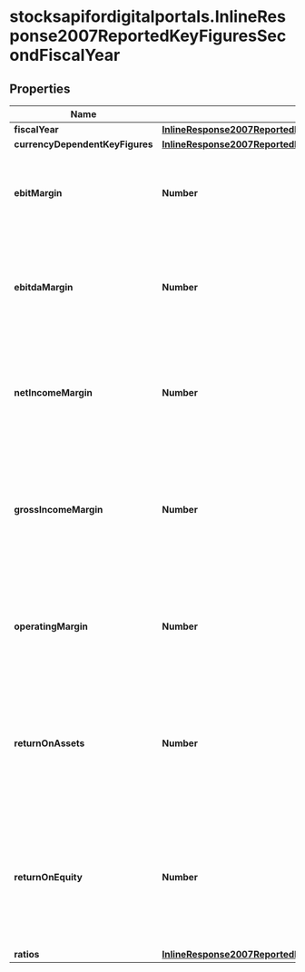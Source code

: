 # stocksapifordigitalportals.InlineResponse2007ReportedKeyFiguresSecondFiscalYear

## Properties

Name | Type | Description | Notes
------------ | ------------- | ------------- | -------------
**fiscalYear** | [**InlineResponse2007ReportedKeyFiguresFirstFiscalYearFiscalYear**](InlineResponse2007ReportedKeyFiguresFirstFiscalYearFiscalYear.md) |  | [optional] 
**currencyDependentKeyFigures** | [**InlineResponse2007ReportedKeyFiguresFirstFiscalYearCurrencyDependentKeyFigures**](InlineResponse2007ReportedKeyFiguresFirstFiscalYearCurrencyDependentKeyFigures.md) |  | [optional] 
**ebitMargin** | **Number** | EBIT margin, which is the ratio of the EBIT, divided by the total sales revenue. | [optional] 
**ebitdaMargin** | **Number** | EBITDA margin, which is the ratio of the EBITDA, divided by the total sales revenue. | [optional] 
**netIncomeMargin** | **Number** | Net income margin, which is the ratio of the net income, divided by the total sales revenue. | [optional] 
**grossIncomeMargin** | **Number** | Gross income margin, which is the ratio of the gross income, divided by the total sales revenue. | [optional] 
**operatingMargin** | **Number** | Operating margin, which is the ratio of the operating income, divided by the sales revenue. | [optional] 
**returnOnAssets** | **Number** | Return on assets (ROA), which is the ratio of the net income, divided by the two-fiscal-year average of the total assets. | [optional] 
**returnOnEquity** | **Number** | Return on equity (ROE), which is the ratio of the net income, divided by the two-fiscal-year average of the total shareholders&#39; equity. | [optional] 
**ratios** | [**InlineResponse2007ReportedKeyFiguresFirstFiscalYearRatios**](InlineResponse2007ReportedKeyFiguresFirstFiscalYearRatios.md) |  | [optional] 


